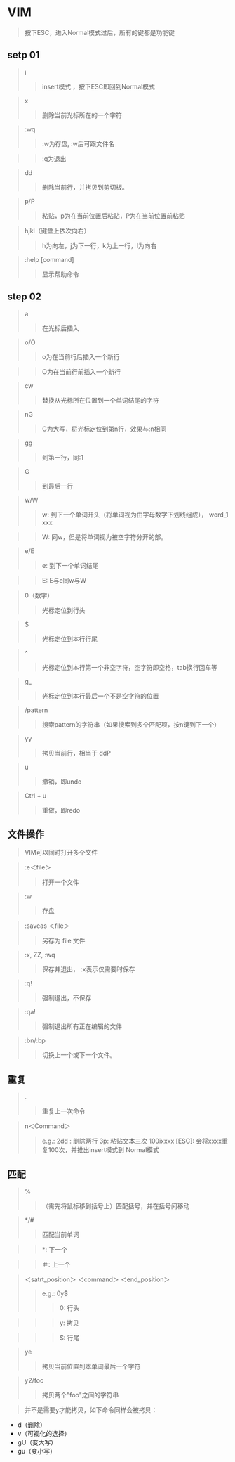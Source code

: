 # VIM

> 按下ESC，进入Normal模式过后，所有的键都是功能键

## setp 01
> i
>> insert模式 ，按下ESC即回到Normal模式

> x
>> 删除当前光标所在的一个字符

> :wq
>> :w为存盘, :w后可跟文件名

>> :q为退出

> dd
>> 删除当前行，并拷贝到剪切板。

> p/P
>> 粘贴，p为在当前位置后粘贴，P为在当前位置前粘贴

> hjkl（键盘上依次向右）
>> h为向左，j为下一行，k为上一行，l为向右

> :help [command]
>> 显示帮助命令

## step 02
> a
>> 在光标后插入

> o/O
>> o为在当前行后插入一个新行

>> O为在当前行前插入一个新行

> cw
>> 替换从光标所在位置到一个单词结尾的字符

> nG
>> G为大写，将光标定位到第n行，效果与:n相同

> gg
>> 到第一行，同:1

> G
>> 到最后一行

> w/W 
>> w: 到下一个单词开头（将单词视为由字母数字下划线组成）， word_1 xxx

>> W: 同w，但是将单词视为被空字符分开的部。

> e/E
>> e: 到下一个单词结尾

>> E: E与e同w与W

> 0（数字）
>> 光标定位到行头

> $
>> 光标定位到本行行尾

> ^ 
>> 光标定位到本行第一个非空字符，空字符即空格，tab换行回车等

> g_
>> 光标定位到本行最后一个不是空字符的位置

> /pattern
>> 搜索pattern的字符串（如果搜索到多个匹配项，按n键到下一个）

> yy
>> 拷贝当前行，相当于 ddP

> u
>> 撤销，即undo

> Ctrl + u
>> 重做，即redo




## 文件操作
> VIM可以同时打开多个文件

> :e＜file＞
>> 打开一个文件

> :w
>> 存盘

> :saveas ＜file＞
>> 另存为 file 文件

> :x, ZZ, :wq
>> 保存并退出， :x表示仅需要时保存

> :q!
>> 强制退出，不保存

> :qa!
>> 强制退出所有正在编辑的文件

> :bn/:bp
>> 切换上一个或下一个文件。


## 重复
> .
>> 重复上一次命令

> n＜Command＞
>> e.g.:
2dd : 删除两行
3p: 粘贴文本三次
100ixxxx [ESC]: 会将xxxx重复100次，并推出insert模式到 Normal模式

## 匹配
> %
>> （需先将鼠标移到括号上）匹配括号，并在括号间移动

> */#
>> 匹配当前单词

>> *: 下一个

>> ＃: 上一个

> ＜satrt_position＞ ＜command＞ ＜end_position＞
>> e.g.: 0y$
>>> 0: 行头

>>> y: 拷贝

>>> $: 行尾

> ye
>> 拷贝当前位置到本单词最后一个字符

> y2/foo
>> 拷贝两个"foo"之间的字符串

> 并不是需要y才能拷贝，如下命令同样会被拷贝：
- d（删除）
- v（可视化的选择）
- gU（变大写）
- gu（变小写）











































